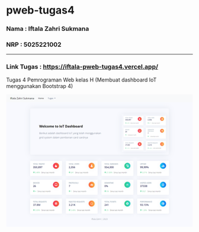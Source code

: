 # pweb-tugas4
### Nama : Iftala Zahri Sukmana
### NRP : 5025221002
---

### Link Tugas : https://iftala-pweb-tugas4.vercel.app/

Tugas 4 Pemrograman Web kelas H (Membuat dashboard IoT menggunakan Bootstrap 4)

![dashboard](landing.png)
